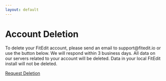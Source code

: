 ```yaml
---
layout: default
---
```


<main>
	<h1>Account Deletion</h1>
	<p>To delete your FitEdit account, please send an email to support@fitedit.io or use the button below. We will respond within 3 business days. All data on our servers related to your account will be deleted. Data in your local FitEdit install will not be deleted.</p>
	<a class="cta-button" href="mailto:support@fitedit.io?subject=Requesting Deletion">Request Deletion</a>
</main>
